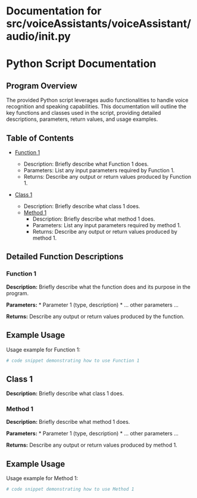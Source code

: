 # Documentation for src/voiceAssistants/voiceAssistant/audio/__init__.py

# Python Script Documentation

## Program Overview

The provided Python script leverages audio functionalities to handle voice recognition and speaking capabilities. This documentation will outline the key functions and classes used in the script, providing detailed descriptions, parameters, return values, and usage examples.

## Table of Contents

- [Function 1](#function-1)
  - Description: Briefly describe what Function 1 does.
  - Parameters: List any input parameters required by Function 1.
  - Returns: Describe any output or return values produced by Function 1.

- [Class 1](#class-1)
  - Description: Briefly describe what class 1 does.
  - [Method 1](#method-1)
    - Description: Briefly describe what method 1 does.
    - Parameters: List any input parameters required by method 1.
    - Returns: Describe any output or return values produced by method 1.

## Detailed Function Descriptions

### Function 1

**Description:** Briefly describe what the function does and its purpose in the program.

**Parameters:**
    *   Parameter 1 (type, description)
    *   ... other parameters ...

**Returns:** Describe any output or return values produced by the function.

## Example Usage

Usage example for Function 1:

```python
# code snippet demonstrating how to use Function 1
```

## Class 1

**Description:** Briefly describe what class 1 does.

### Method 1

**Description:** Briefly describe what method 1 does.

**Parameters:**
    *   Parameter 1 (type, description)
    *   ... other parameters ...

**Returns:** Describe any output or return values produced by method 1.

## Example Usage

Usage example for Method 1:

```python
# code snippet demonstrating how to use Method 1
```